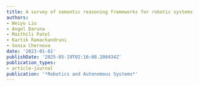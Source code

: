 ```yaml
---
title: A survey of semantic reasoning frameworks for robotic systems
authors:
- Weiyu Liu
- Angel Daruna
- Maithili Patel
- Kartik Ramachandruni
- Sonia Chernova
date: '2023-01-01'
publishDate: '2025-05-19T02:16:08.208434Z'
publication_types:
- article-journal
publication: '*Robotics and Autonomous Systems*'
---
```

